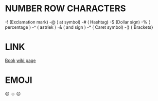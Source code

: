 # NUMBER ROW CHARACTERS
 -! (Exclamation mark)
 -@ ( at symbol)
 -# ( Hashtag)
 -$ (Dollar sign)
 -% ( percentage )
 -^ ( astriek )
 -& ( and sign ) 
 -* ( Caret symbol)
 -() { Brackets}
# LINK
 [Book](https://gretchenrubin.com/books/the-happiness-project/)
 [wiki page](https://en.wikipedia.org/wiki/The_Creator)

# EMOJI
 :blush:   :relaxed:    :wink:
